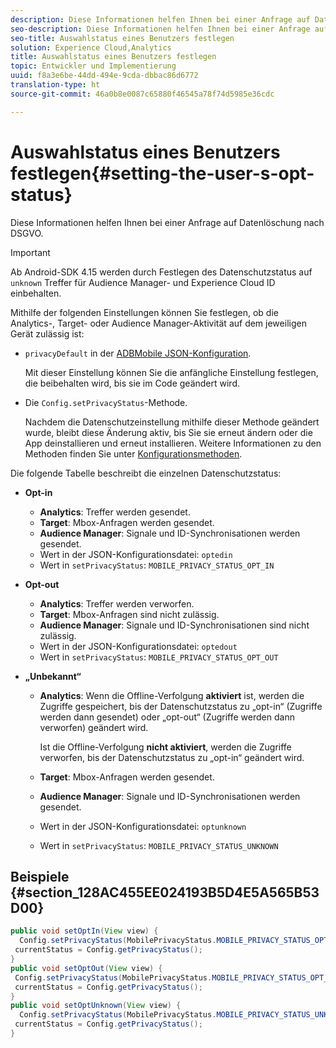 ```yaml
---
description: Diese Informationen helfen Ihnen bei einer Anfrage auf Datenlöschung nach DSGVO.
seo-description: Diese Informationen helfen Ihnen bei einer Anfrage auf Datenlöschung nach DSGVO.
seo-title: Auswahlstatus eines Benutzers festlegen
solution: Experience Cloud,Analytics
title: Auswahlstatus eines Benutzers festlegen
topic: Entwickler und Implementierung
uuid: f8a3e6be-44dd-494e-9cda-dbbac86d6772
translation-type: ht
source-git-commit: 46a0b8e0087c65880f46545a78f74d5985e36cdc

---
```



# Auswahlstatus eines Benutzers festlegen{#setting-the-user-s-opt-status}

Diese Informationen helfen Ihnen bei einer Anfrage auf Datenlöschung nach DSGVO.

>[!IMPORTANT]
>
>Ab Android-SDK 4.15 werden durch Festlegen des Datenschutzstatus auf `unknown` Treffer für Audience Manager- und Experience Cloud ID einbehalten.

Mithilfe der folgenden Einstellungen können Sie festlegen, ob die Analytics-, Target- oder Audience Manager-Aktivität auf dem jeweiligen Gerät zulässig ist:

* `privacyDefault` in der [ADBMobile JSON-Konfiguration](/help/android/configuration/json-config/json-config.md).

   Mit dieser Einstellung können Sie die anfängliche Einstellung festlegen, die beibehalten wird, bis sie im Code geändert wird.

* Die `Config.setPrivacyStatus`-Methode.

   Nachdem die Datenschutzeinstellung mithilfe dieser Methode geändert wurde, bleibt diese Änderung aktiv, bis Sie sie erneut ändern oder die App deinstallieren und erneut installieren. Weitere Informationen zu den Methoden finden Sie unter [Konfigurationsmethoden](/help/android/configuration/methods.md).

Die folgende Tabelle beschreibt die einzelnen Datenschutzstatus:

* **Opt-in**

   * **Analytics**: Treffer werden gesendet.
   * **Target**: Mbox-Anfragen werden gesendet.
   * **Audience Manager**: Signale und ID-Synchronisationen werden gesendet.
   * Wert in der JSON-Konfigurationsdatei: `optedin`
   * Wert in `setPrivacyStatus`: `MOBILE_PRIVACY_STATUS_OPT_IN`

* **Opt-out**

   * **Analytics**: Treffer werden verworfen.
   * **Target**: Mbox-Anfragen sind nicht zulässig.
   * **Audience Manager**: Signale und ID-Synchronisationen sind nicht zulässig.
   * Wert in der JSON-Konfigurationsdatei: `optedout`
   * Wert in `setPrivacyStatus`: `MOBILE_PRIVACY_STATUS_OPT_OUT`

* **„Unbekannt“**

   * **Analytics**: Wenn die Offline-Verfolgung **aktiviert** ist, werden die Zugriffe gespeichert, bis der Datenschutzstatus zu „opt-in“ (Zugriffe werden dann gesendet) oder „opt-out“ (Zugriffe werden dann verworfen) geändert wird.

      Ist die Offline-Verfolgung <b>nicht aktiviert</b>, werden die Zugriffe verworfen, bis der Datenschutzstatus zu „opt-in“ geändert wird.
   * **Target**: Mbox-Anfragen werden gesendet.
   * **Audience Manager**: Signale und ID-Synchronisationen werden gesendet.
   * Wert in der JSON-Konfigurationsdatei: `optunknown`
   * Wert in `setPrivacyStatus`: `MOBILE_PRIVACY_STATUS_UNKNOWN`

## Beispiele {#section_128AC455EE024193B5D4E5A565B53D00}

```java
public void setOptIn(View view) { 
  Config.setPrivacyStatus(MobilePrivacyStatus.MOBILE_PRIVACY_STATUS_OPT_IN); 
 currentStatus = Config.getPrivacyStatus(); 
} 
public void setOptOut(View view) { 
 Config.setPrivacyStatus(MobilePrivacyStatus.MOBILE_PRIVACY_STATUS_OPT_OUT); 
 currentStatus = Config.getPrivacyStatus(); 
} 
public void setOptUnknown(View view) { 
  Config.setPrivacyStatus(MobilePrivacyStatus.MOBILE_PRIVACY_STATUS_UNKNOWN); 
 currentStatus = Config.getPrivacyStatus(); 
}
```

